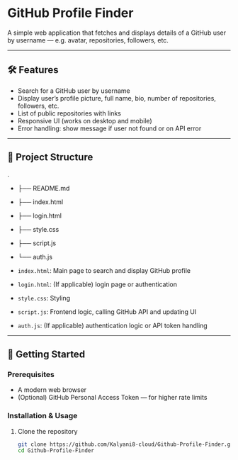 # GitHub Profile Finder

A simple web application that fetches and displays details of a GitHub user by username — e.g. avatar, repositories, followers, etc.

---

## 🛠️ Features

- Search for a GitHub user by username  
- Display user’s profile picture, full name, bio, number of repositories, followers, etc.  
- List of public repositories with links  
- Responsive UI (works on desktop and mobile)  
- Error handling: show message if user not found or on API error  

---

## 📁 Project Structure

.
- ├── README.md
- ├── index.html
- ├── login.html
- ├── style.css
- ├── script.js
- └── auth.js


- `index.html`: Main page to search and display GitHub profile  
- `login.html`: (If applicable) login page or authentication  
- `style.css`: Styling  
- `script.js`: Frontend logic, calling GitHub API and updating UI  
- `auth.js`: (If applicable) authentication logic or API token handling  

---

## 🚀 Getting Started

### Prerequisites

- A modern web browser  
- (Optional) GitHub Personal Access Token — for higher rate limits  

### Installation & Usage

1. Clone the repository  
   ```bash
   git clone https://github.com/Kalyani8-cloud/Github-Profile-Finder.git
   cd Github-Profile-Finder


